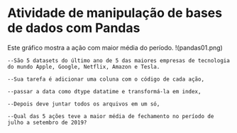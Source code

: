 # Atividade de manipulação de bases de dados com Pandas

Este gráfico mostra a ação com maior média do período.
!(pandas01.png)


	--São 5 datasets do último ano de 5 das maiores empresas de tecnologia do mundo Apple, Google, Netflix, Amazon e Tesla. 

	--Sua tarefa é adicionar uma coluna com o código de cada ação,

	--passar a data como dtype datatime e transformá-la em index, 

	--Depois deve juntar todos os arquivos em um só, 

	--Qual das 5 ações teve a maior média de fechamento no período de julho a setembro de 2019?


